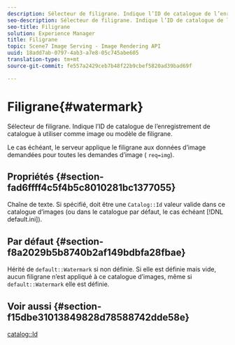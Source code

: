 ```yaml
---
description: Sélecteur de filigrane. Indique l’ID de catalogue de l’enregistrement de catalogue à utiliser comme image ou modèle de filigrane.
seo-description: Sélecteur de filigrane. Indique l’ID de catalogue de l’enregistrement de catalogue à utiliser comme image ou modèle de filigrane.
seo-title: Filigrane
solution: Experience Manager
title: Filigrane
topic: Scene7 Image Serving - Image Rendering API
uuid: 18add7ab-0797-4ab3-a7e8-05c745abe605
translation-type: tm+mt
source-git-commit: fe557a2429ceb7b48f22b9cbef5820ad39bad69f

---
```



# Filigrane{#watermark}

Sélecteur de filigrane. Indique l’ID de catalogue de l’enregistrement de catalogue à utiliser comme image ou modèle de filigrane.

Le cas échéant, le serveur applique le filigrane aux données d’image demandées pour toutes les demandes d’image ( `req=img`).

## Propriétés {#section-fad6ffff4c5f4b5c8010281bc1377055}

Chaîne de texte. Si spécifié, doit être une `Catalog::Id` valeur valide dans ce catalogue d’images (ou dans le catalogue par défaut, le cas échéant [!DNL default.ini]).

## Par défaut {#section-f8a2029b5b8740b2af149bdbfa28fbae}

Hérité de `default::Watermark` si non définie. Si elle est définie mais vide, aucun filigrane n’est appliqué à ce catalogue d’images, même si `default::Watermark` elle est définie.

## Voir aussi {#section-f15dbe31013849828d78588742dde58e}

[catalog::Id](/help/aem-is-ir-api/is-api/image-catalog/image-serving-api-ref/c-image-catalog-reference/c-image-svg-data-reference/c-image-data-reference/r-id-cat.md)
